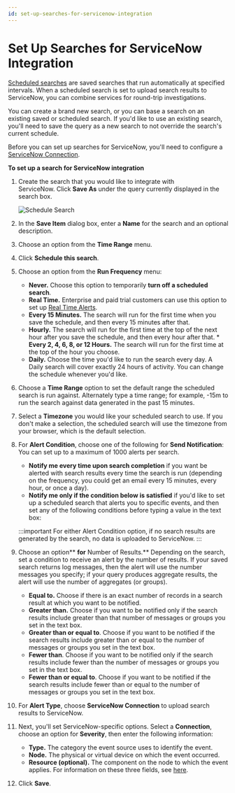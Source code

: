 ```yaml
---
id: set-up-searches-for-servicenow-integration
---
```


# Set Up Searches for ServiceNow Integration

[Scheduled searches](/docs/alerts/scheduled-searches) are saved searches that run automatically at specified intervals. When a scheduled search is set to upload search results to ServiceNow, you can combine services for round-trip investigations.

You can create a brand new search, or you can base a search on an existing saved or scheduled search. If you'd like to use an existing search, you'll need to save the query as a new search to not override the search's current schedule.

Before you can set up searches for ServiceNow, you'll need to configure a [ServiceNow Connection](set-up-servicenow-connections.md).

**To set up a search for ServiceNow integration**

1. Create the search that you would like to integrate with ServiceNow. Click **Save As** under the query currently displayed in the search box.

    ![Schedule Search](/img/connection-and-integration/ScheduleSearch.png)

1. In the **Save Item** dialog box, enter a **Name** for the search and an optional description.
1. Choose an option from the **Time Range** menu.
1. Click **Schedule this search**. 
1. Choose an option from the **Run Frequency** menu: 

   * **Never.** Choose this option to temporarily **turn off a scheduled search**.
   * **Real Time.** Enterprise and paid trial customers can use this option to set up [Real Time Alerts](../../../alerts/scheduled-searches/create-real-time-alert.md).
   * **Every 15 Minutes.** The search will run for the first time when you save the schedule, and then every 15 minutes after that.
   * **Hourly.** The search will run for the first time at the top of the next hour after you save the schedule, and then every hour after that. * **Every 2, 4, 6, 8, or 12 Hours.** The search will run for the first time at the top of the hour you choose.
   * **Daily.** Choose the time you'd like to run the search every day. A Daily search will cover exactly 24 hours of activity. You can change the schedule whenever you'd like.

1. Choose a **Time Range** option to set the default range the scheduled search is run against. Alternately type a time range; for example, -15m to run the search against data generated in the past 15 minutes.
1. Select a **Timezone** you would like your scheduled search to use. If you don't make a selection, the scheduled search will use the timezone from your browser, which is the default selection.
1. For **Alert Condition**, choose one of the following for **Send Notification**:
 You can set up to a maximum of 1000 alerts per search.

   * **Notify me every time upon search completion** if you want be alerted with search results every time the search is run (depending on the frequency, you could get an email every 15 minutes, every hour, or once a day).
   * **Notify me only if the condition below is satisfied** if you'd like to set up a scheduled search that alerts you to specific events, and then set any of the following conditions before typing a value in the text box:

    :::important
    For either Alert Condition option, if no search results are generated by the search, no data is uploaded to ServiceNow.
    :::

1. Choose an option** **for** Number of Results.** Depending on the search, set a condition to receive an alert by the number of results. If your saved search returns log messages, then the alert will use the number messages you specify; if your query produces aggregate results, the alert will use the number of aggregates (or groups). 

   * **Equal to.** Choose if there is an exact number of records in a search result at which you want to be notified.
   * **Greater than.** Choose if you want to be notified only if the search results include greater than that number of messages or groups you set in the text box.
   * **Greater than or equal to**. Choose if you want to be notified if the search results include greater than or equal to the number of messages or groups you set in the text box.
   * **Fewer than**. Choose if you want to be notified only if the search results include fewer than the number of messages or groups you set in the text box.
   * **Fewer than or equal to**. Choose if you want to be notified if the search results include fewer than or equal to the number of messages or groups you set in the text box.

1. For **Alert Type**, choose **ServiceNow Connection** to upload search results to ServiceNow.

1. Next, you'll set ServiceNow-specific options. Select a **Connection**, choose an option for **Severity**, then enter the following information:

   * **Type.** The category the event source uses to identify the event.
   * **Node.** The physical or virtual device on which the event occurred.
   * **Resource (optional).** The component on the node to which the event applies. For information on these three fields, see [here](http://wiki.servicenow.com/index.php?title=Event_Management#Identifying_Information).

1. Click **Save**.
